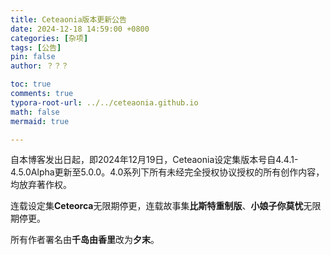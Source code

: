 ```yaml
---
title: Ceteaonia版本更新公告
date: 2024-12-18 14:59:00 +0800
categories: [杂项]
tags: [公告]
pin: false
author: ？？？

toc: true
comments: true
typora-root-url: ../../ceteaonia.github.io
math: false
mermaid: true

---
```

自本博客发出日起，即2024年12月19日，Ceteaonia设定集版本号自4.4.1-4.5.0Alpha更新至5.0.0。4.0系列下所有未经完全授权协议授权的所有创作内容，均放弃著作权。

连载设定集**Ceteorca**无限期停更，连载故事集**比斯特重制版**、**小娘子你莫忧**无限期停更。

所有作者署名由**千岛由香里**改为**夕末**。
